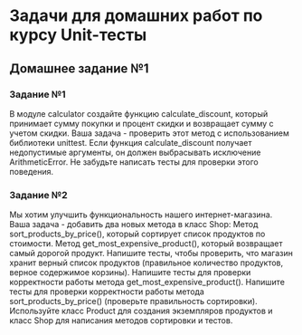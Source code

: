 # Задачи для домашних работ по курсу Unit-тесты
## Домашнее задание №1
### Задание №1
В модуле calculator создайте функцию calculate_discount, который принимает сумму покупки и процент скидки и возвращает
сумму с учетом скидки. Ваша задача - проверить этот метод с использованием библиотеки unittest. Если функция
calculate_discount получает недопустимые аргументы, он должен выбрасывать исключение ArithmeticError.
Не забудьте написать тесты для проверки этого поведения.
### Задание №2
Мы хотим улучшить функциональность нашего интернет-магазина. Ваша задача - добавить два новых метода в класс Shop:
Метод sort_products_by_price(), который сортирует список продуктов по стоимости. Метод get_most_expensive_product(),
который возвращает самый дорогой продукт. Напишите тесты, чтобы проверить, что магазин хранит верный список продуктов
(правильное количество продуктов, верное содержимое корзины). Напишите тесты для проверки корректности работы метода
get_most_expensive_product(). Напишите тесты для проверки корректности работы метода sort_products_by_price()
(проверьте правильность сортировки). Используйте класс Product для создания экземпляров продуктов и класс Shop для
написания методов сортировки и тестов.
